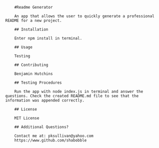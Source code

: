 
        #Readme Generator
        
        An app that allows the user to quickly generate a professional README for a new project.
        
        ## Installation
        
        Enter npm install in terminal.
        
        ## Usage
        
        Testing
        
        ## Contributing
        
        Benjamin Hutchins
        
        ## Testing Procedures
        
        Run the app with node index.js in terminal and answer the questions. Check the created README.md file to see that the information was appended correctly.
        
        ## License
        
        MIT License
        
        ## Additional Questions? 
        
        Contact me at: pksullivan@yahoo.com
        https://www.github.com/shabobble